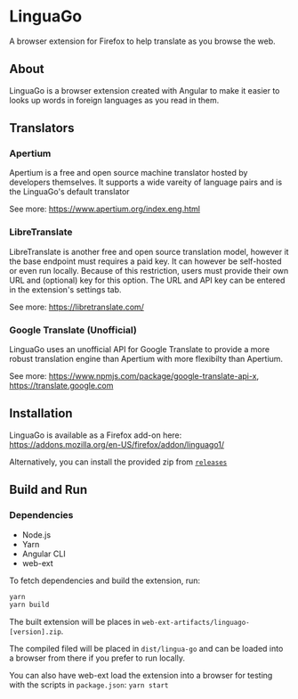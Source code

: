 # LinguaGo

A browser extension for Firefox to help translate as you browse the web.

## About

LinguaGo is a browser extension created with Angular to make it easier to looks up words in foreign languages as you read in them.

## Translators

### Apertium

Apertium is a free and open source machine translator hosted by developers themselves. It supports a wide vareity of language pairs and is the LinguaGo's default translator

See more: https://www.apertium.org/index.eng.html

### LibreTranslate

LibreTranslate is another free and open source translation model, however it the base endpoint must requires a paid key. It can however be self-hosted or even run locally. Because of this restriction, users must provide their own URL and (optional) key for this option. The URL and API key can be entered in the extension's settings tab.

See more: https://libretranslate.com/

### Google Translate (Unofficial)

LinguaGo uses an unofficial API for Google Translate to provide a more robust translation engine than Apertium with more flexibilty than Apertium.

See more: https://www.npmjs.com/package/google-translate-api-x, https://translate.google.com

## Installation

LinguaGo is available as a Firefox add-on here: https://addons.mozilla.org/en-US/firefox/addon/linguago1/

Alternatively, you can install the provided zip from [`releases`](https://github.com/AdamGuidarini/LinguaGo/releases)

## Build and Run

### Dependencies

 - Node.js
 - Yarn
 - Angular CLI
 - web-ext


To fetch dependencies and build the extension, run:
```bash
yarn
yarn build
```
The built extension will be places in `web-ext-artifacts/linguago-[version].zip`.

The compiled filed will be placed in `dist/lingua-go` and can be loaded into a browser from there if you prefer to run locally.

You can also have web-ext load the extension into a browser for testing with the scripts in `package.json`: `yarn start`
